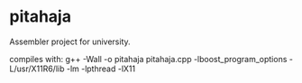 pitahaja
========

Assembler project for university.

compiles with:
g++ -Wall -o pitahaja pitahaja.cpp -lboost_program_options -L/usr/X11R6/lib -lm -lpthread -lX11
